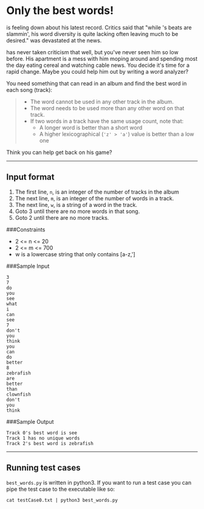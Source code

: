 # Only the best words!

<sick rapper name> is feeling down about his latest record. Critics said that
"while <sick rapper name>'s beats are slammin', his word diversity is quite
lacking often leaving much to be desired." <sick rapper name> was devastated
at the news.

<sick rapper name> has never taken criticism that well, but you've
never seen him so low before. His apartment is a mess with him moping around
and spending most the day eating cereal and watching cable news. You decide
it's time for a rapid change. Maybe you could help him out by writing a word
analyzer?

You need something that can read in an album and find the best word in each
song (track):

> - The word cannot be used in any other track in the album.
> - The word needs to be used more than any other word on that track.
> - If two words in a track have the same usage count, note that:
>   - A longer word is better than a short word
>   - A higher lexicographical (`'z' > 'a'`) value is better than a low one

Think you can help get <sick rapper name> back on his game?

------------------------

## Input format

1. The first line, `n`, is an integer of the number of tracks in the album
2. The next line, `m`, is an integer of the number of words in a track.
3. The next line, `w`, is a string of a word in the track.
4. Goto 3 until there are no more words in that song.
5. Goto 2 until there are no more tracks.

###Constraints

- 2 <= n <= 20
- 2 <= m <= 700
- w is a lowercase string that only contains [a-z,\']

###Sample Input

    3
    7
    do
    you
    see
    what
    i
    can
    see
    7
    don't
    you
    think
    you
    can
    do
    better
    8
    zebrafish
    are
    better
    than
    clownfish
    don't
    you
    think

###Sample Output

    Track 0's best word is see
    Track 1 has no unique words
    Track 2's best word is zebrafish

--------------------------------------
## Running test cases

`best_words.py` is written in python3. If you want to run a test case you
can pipe the test case to the executable like so:

    cat testCase0.txt | python3 best_words.py
